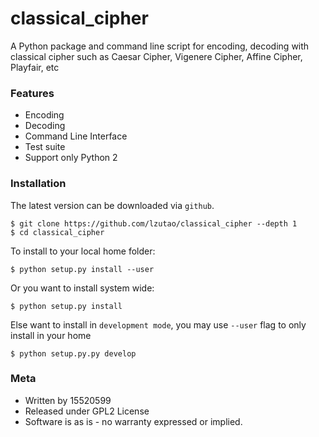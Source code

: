 # classical_cipher

A Python package and command line script for encoding,
decoding with classical cipher such as Caesar Cipher,
Vigenere Cipher, Affine Cipher, Playfair, etc

### Features

- Encoding
- Decoding
- Command Line Interface
- Test suite
- Support only Python 2

### Installation

The latest version can be downloaded via `github`.
```
$ git clone https://github.com/lzutao/classical_cipher --depth 1
$ cd classical_cipher
```

To install to your local home folder:
```
$ python setup.py install --user
```

Or you want to install system wide:

```
$ python setup.py install
```

Else want to install in `development mode`, you may use `--user` flag to
only install in your home
```
$ python setup.py.py develop
```

### Meta

- Written by 15520599
- Released under GPL2 License
- Software is as is - no warranty expressed or implied.
